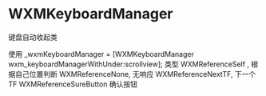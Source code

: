 # WXMKeyboardManager
键盘自动收起类


使用   _wxmKeyboardManager = [WXMKeyboardManager wxm_keyboardManagerWithUnder:scrollview];
类型
WXMReferenceSelf ,           根据自己位置判断
WXMReferenceNone,         无响应
WXMReferenceNextTF,      下一个TF
WXMReferenceSureButton 确认按钮


